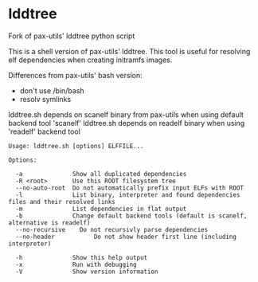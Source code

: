 lddtree
=======

Fork of pax-utils' lddtree python script

This is a shell version of pax-utils' lddtree. This tool is useful for
resolving elf dependencies when creating initramfs images.

Differences from pax-utils' bash version:
* don't use /bin/bash
* resolv symlinks

lddtree.sh depends on scanelf binary from pax-utils when using default backend tool 'scanelf'
lddtree.sh depends on readelf binary when using 'readelf' backend tool

```
Usage: lddtree.sh [options] ELFFILE...

Options:

  -a              Show all duplicated dependencies
  -R <root>       Use this ROOT filesystem tree
  --no-auto-root  Do not automatically prefix input ELFs with ROOT
  -l              List binary, interpreter and found dependencies files and their resolved links
  -m              List dependencies in flat output
  -b              Change default backend tools (default is scanelf, alternative is readelf)
  --no-recursive	Do not recursivly parse dependencies
  --no-header			Do not show header first line (including interpreter)

  -h              Show this help output
  -x              Run with debugging
  -V              Show version information
```
